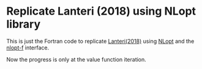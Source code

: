 # Replicate Lanteri (2018) using NLopt library

This is just the Fortran code to replicate [Lanteri(2018)](https://www.aeaweb.org/articles?id=10.1257/aer.20160131) using [NLopt](https://nlopt.readthedocs.io/en/latest/) and the [nlopt-f](https://github.com/grimme-lab/nlopt-f) interface.

Now the progress is only at the value function iteration.
